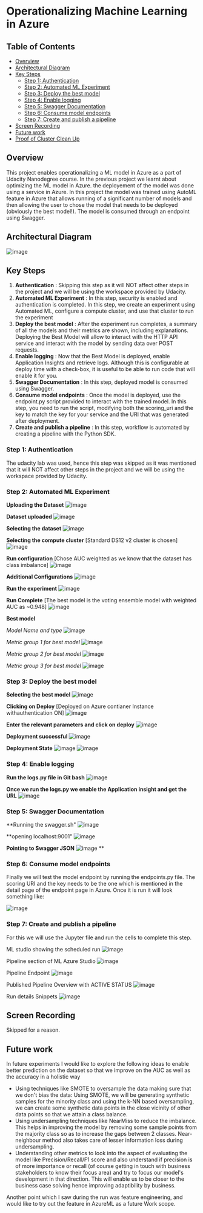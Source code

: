 # Operationalizing Machine Learning in Azure

## Table of Contents
   * [Overview](#overview)
   * [Architectural Diagram](#architectural-diagram)
   * [Key Steps](#key-steps)
       * [Step 1: Authentication](#step-1-authentication)
       * [Step 2: Automated ML Experiment](#step-2-automated-ml-experiment)
       * [Step 3: Deploy the best model](#step-3-deploy-the-best-model)
       * [Step 4: Enable logging](#step-4-enable-logging)
       * [Step 5: Swagger Documentation](#step-5-swagger-documentation)
       * [Step 6: Consume model endpoints](#step-6-consume-model-endpoints)
       * [Step 7: Create and publish a pipeline](#step-7-create-and-publish-a-pipeline)
   * [Screen Recording](#screen-recording)
   * [Future work](#Future-work)
   * [Proof of Cluster Clean Up](#Proof-of-Cluster-Clean-Up)

## Overview
This project enables operationalizing a ML model in Azure as a part of Udacity Nanodegree course. In the previous project we learnt about optimizing the ML model in Azure. the deployement of the model was done using a service in Azure. In this project the model was trained using AutoML feature in Azure that allows running of a significant number of models and then allowing the user to chose the model that needs to be deployed (obviously the best model!). The model is consumed through an endpoint using Swagger.

## Architectural Diagram

![image](https://user-images.githubusercontent.com/38326274/137786806-df9d1c40-4ab4-4a4b-8795-10fe72558eed.png)


## Key Steps
1. **Authentication** : Skipping this step as it will NOT affect other steps in the project and we will be using the workspace provided by Udacity.
2. **Automated ML Experiment** : In this step, security is enabled and authentication is completed. In this step, we create an experiment using Automated ML, configure a compute cluster, and use that cluster to run the experiment
3. **Deploy the best model** : After the experiment run completes, a summary of all the models and their metrics are shown, including explanations. Deploying the Best Model will allow to interact with the HTTP API service and interact with the model by sending data over POST requests.
4. **Enable logging** : Now that the Best Model is deployed, enable Application Insights and retrieve logs. Although this is configurable at deploy time with a check-box, it is useful to be able to run code that will enable it for you.
5. **Swagger Documentation** : In this step, deployed model is consumed using Swagger.
6. **Consume model endpoints** : Once the model is deployed, use the endpoint.py script provided to interact with the trained model. In this step, you need to run the script, modifying both the scoring_uri and the key to match the key for your service and the URI that was generated after deployment.
7. **Create and publish a pipeline** : In this step, workflow is automated by creating a pipeline with the Python SDK.


### Step 1: Authentication
The udacity lab was used, hence this step was skipped as it was mentioned that it will NOT affect other steps in the project and we will be using the workspace provided by Udacity.

### Step 2: Automated ML Experiment
   **Uploading the Dataset**
      ![image](https://user-images.githubusercontent.com/38326274/137475242-15fa77f9-1b0b-45da-8d24-0daf261105f8.png)
   
   **Dataset uploaded**
      ![image](https://user-images.githubusercontent.com/38326274/137475376-d28c282d-aec6-4c83-bd5b-f95727c1bd1c.png)
   
   **Selecting the dataset**
      ![image](https://user-images.githubusercontent.com/38326274/137475496-35d9302a-b771-4bef-b579-3b65418d8e24.png)
   
   **Selecting the compute cluster** [Standard DS12 v2 cluster is chosen]
      ![image](https://user-images.githubusercontent.com/38326274/137475795-f31166a7-9f8b-40e4-9eb4-77b23744b3a7.png)
   
   **Run configuration** [Chose AUC weighted as we know that the dataset has class imbalance]
      ![image](https://user-images.githubusercontent.com/38326274/137476184-196809b0-0813-4bcd-857f-e0c49c6f3a28.png)
   
   **Additional Configurations**
      ![image](https://user-images.githubusercontent.com/38326274/137476496-4ae85f6e-a489-43bb-9a03-4aec1598067f.png)
   
   **Run the experiment**
      ![image](https://user-images.githubusercontent.com/38326274/137476624-edc1484a-10bb-477c-819f-e21cb0231795.png)

   **Run Complete** [The best model is the voting ensemble model with weighted AUC as ~0.948]
      ![image](https://user-images.githubusercontent.com/38326274/137478957-59add80a-7152-4736-8ffb-f593e8c4dc52.png)

   **Best model**
   
   *Model Name and type*
      ![image](https://user-images.githubusercontent.com/38326274/137479333-64d47c75-680f-45bd-9f6a-e321df796eb1.png)
      
   *Metric group 1 for best model*
      ![image](https://user-images.githubusercontent.com/38326274/137479437-fd1f4bec-6d26-4f9c-a049-0777a9103dbc.png)

   *Metric group 2 for best model*
      ![image](https://user-images.githubusercontent.com/38326274/137479654-70a7079c-3608-4fd7-9c6b-b869202fafb5.png)

   *Metric group 3 for best model*
      ![image](https://user-images.githubusercontent.com/38326274/137479754-6f6764b2-f18c-4b5d-b3be-8a2c56bc9022.png)


### Step 3: Deploy the best model

  **Selecting the best model**
    ![image](https://user-images.githubusercontent.com/38326274/137480275-5bb97e78-f74a-4b31-9d9d-28aee41c9082.png)

  **Clicking on Deploy** [Deployed on Azure contianer Instance withauthentication ON]
    ![image](https://user-images.githubusercontent.com/38326274/137480332-120e33b1-570f-4c0e-9d81-43dfcab76453.png)

  **Enter the relevant parameters and click on deploy**
    ![image](https://user-images.githubusercontent.com/38326274/137480446-685f61b8-fe95-42fd-960d-ab31fc5f9a42.png)

  **Deployment successful**
    ![image](https://user-images.githubusercontent.com/38326274/137482366-f3304e35-0aa0-4de8-ba38-6e184c4f9e59.png)

  **Deployment State**
    ![image](https://user-images.githubusercontent.com/38326274/137482512-ea49f047-3599-4907-8990-9b653546aae0.png)
    ![image](https://user-images.githubusercontent.com/38326274/137482840-0d58d00f-5d64-433a-8700-6065f63f0ada.png)


    
### Step 4: Enable logging

  **Run the logs.py file in Git bash**
  ![image](https://user-images.githubusercontent.com/38326274/137484220-abe01208-580a-48e8-b7a1-37b850cc46ed.png)

  **Once we run the logs.py we enable the Application insight and get the URL**
  ![image](https://user-images.githubusercontent.com/38326274/137485366-ddc6d99e-ddbb-46ed-9ef5-dd1bfea63d85.png)


### Step 5: Swagger Documentation

  **Running the swagger.sh"
  ![image](https://user-images.githubusercontent.com/38326274/137497124-ad63c187-027d-43d6-a936-8f5b18b2d8a8.png)
  
  **opening localhost:9001"
  ![image](https://user-images.githubusercontent.com/38326274/137497240-1682eaf7-6cbe-4494-a4ee-c01177c4f957.png)

  **Pointing to Swagger JSON**
  ![image](https://user-images.githubusercontent.com/38326274/137497742-b5e870e3-7b00-4dcd-afa7-b6406812ba69.png)
  **

### Step 6: Consume model endpoints
  Finally we will test the model endpoint by running the endpoints.py file. The scoring URI and the key needs to be the one which is mentioned in the detail page of the endpoint page in Azure. Once it is run it will look something like:
  
  ![image](https://user-images.githubusercontent.com/38326274/137760452-8fbcc021-0118-46c7-99c9-41da23f78dfa.png)


### Step 7: Create and publish a pipeline
   For this we will use the Jupyter file and run the cells to complete this step.
   
   ML studio showing the scheduled run
   ![image](https://user-images.githubusercontent.com/38326274/137980409-1210ec35-e258-4952-8789-7abc81d1c44a.png)

   Pipeline section of ML Azure Studio
   ![image](https://user-images.githubusercontent.com/38326274/137767728-6711e46f-87a9-4c54-a80e-84b526af3af5.png)
   
   Pipeline Endpoint
   ![image](https://user-images.githubusercontent.com/38326274/137767834-5b5b4c08-a699-4d7f-8d62-fa94c8c9257c.png)

   Published Pipeline Overview with ACTIVE STATUS
   ![image](https://user-images.githubusercontent.com/38326274/137768016-491aa14d-d5d0-4b48-acc1-06e3007d82b6.png)

   Run details Snippets
   ![image](https://user-images.githubusercontent.com/38326274/137768239-f66ba926-c253-4d7c-97fe-ab890d457056.png)


   
## Screen Recording
Skipped for a reason.

## Future work
  In future experiments I would like to explore the following ideas to enable better prediction on the dataset so that we improve on the AUC as well as the accuracy in a holistic way

   - Using techniques like SMOTE to oversample the data making sure that we don't bias the data: Using SMOTE, we will be generating synthetic samples for the minority class and using the k-NN based oversampling, we can create some synthetic data points in the close vicinity of other data points so that we attain a class balance.
   - Using undersampling techniques like NearMiss to reduce the imbalance. This helps in improving the model by removing some sample points from the majority class so as to increase the gaps between 2 classes. Near-neighbour method also takes care of lesser information loss during undersampling.
   - Understanding other metrics to look into the aspect of evaluating the model like Precision/Recall/F1 score and also understand if precision is of more importance or recall (of course getting in touch with business stakeholders to know their focus area) and try to focus our model's development in that direction. This will enable us to be closer to the business case solving hence improving adaptibility by business.

  Another point which I saw during the run was feature engineering, and would like to try out the feature in AzureML as a future Work scope.
